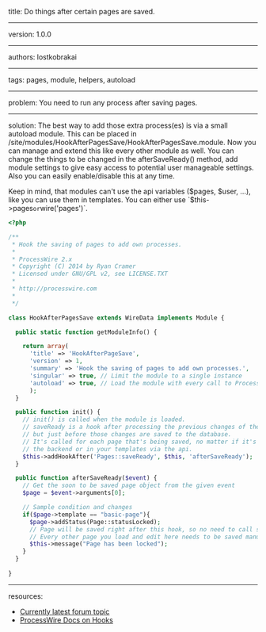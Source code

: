 title: Do things after certain pages are saved.

----

version: 1.0.0

----

authors: lostkobrakai

----

tags: pages, module, helpers, autoload

----

problem:
You need to run any process after saving pages.

----

solution:
The best way to add those extra process(es) is via a small autoload module. This can be placed in /site/modules/HookAfterPagesSave/HookAfterPagesSave.module. Now you can manage and extend this like every other module as well. You can change the things to be changed in the afterSaveReady() method, add module settings to give easy access to potential user manageable settings. Also you can easily enable/disable this at any time. 

Keep in mind, that modules can't use the api variables ($pages, $user, …), like you can use them in templates. You can either use `$this->pages` or `wire('pages')`.

```PHP
<?php

/**
 * Hook the saving of pages to add own processes.
 * 
 * ProcessWire 2.x 
 * Copyright (C) 2014 by Ryan Cramer 
 * Licensed under GNU/GPL v2, see LICENSE.TXT
 * 
 * http://processwire.com
 *
 */

class HookAfterPagesSave extends WireData implements Module {

  public static function getModuleInfo() {

    return array(
      'title' => 'HookAfterPageSave', 
      'version' => 1, 
      'summary' => 'Hook the saving of pages to add own processes.',
      'singular' => true, // Limit the module to a single instance
      'autoload' => true, // Load the module with every call to ProcessWire 
      );
  }

  public function init() {
    // init() is called when the module is loaded.
    // saveReady is a hook after processing the previous changes of the page,
    // but just before those changes are saved to the database.
    // It's called for each page that's being saved, no matter if it's in
    // the backend or in your templates via the api.
    $this->addHookAfter('Pages::saveReady', $this, 'afterSaveReady'); 
  }

  public function afterSaveReady($event) {
    // Get the soon to be saved page object from the given event
    $page = $event->arguments[0]; 

    // Sample condition and changes
    if($page->template == "basic-page"){
      $page->addStatus(Page::statusLocked);
      // Page will be saved right after this hook, so no need to call save().
      // Every other page you load and edit here needs to be saved manually.
      $this->message("Page has been locked");
    }
  }
  
}
```

----

resources:
* [Currently latest forum topic](https://processwire.com/talk/topic/8863-new-to-hooks-trying-to-wrap-my-head-around-the-syntax/)
* [ProcessWire Docs on Hooks](http://processwire.com/api/hooks/)
